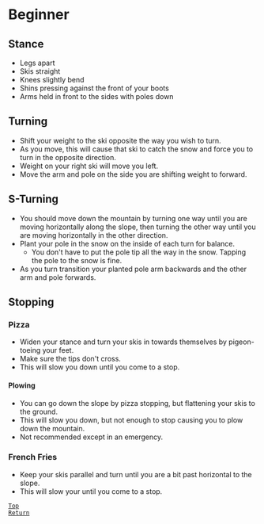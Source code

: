 # Beginner
## Stance
* Legs apart
* Skis straight
* Knees slightly bend
* Shins pressing against the front of your boots
* Arms held in front to the sides with poles down

## Turning
* Shift your weight to the ski opposite the way you wish to turn.
* As you move, this will cause that ski to catch the snow and force you to turn in the opposite direction.
* Weight on your right ski will move you left.
* Move the arm and pole on the side you are shifting weight to forward.

## S-Turning
* You should move down the mountain by turning one way until you are moving horizontally along the slope, then turning the other way until you are moving horizontally in the other direction.
* Plant your pole in the snow on the inside of each turn for balance.
  * You don't have to put the pole tip all the way in the snow. Tapping the pole to the snow is fine.
* As you turn transition your planted pole arm backwards and the other arm and pole forwards.

## Stopping
### Pizza
* Widen your stance and turn your skis in towards themselves by pigeon-toeing your feet.
* Make sure the tips don't cross.
* This will slow you down until you come to a stop.
#### Plowing
* You can go down the slope by pizza stopping, but flattening your skis to the ground.
* This will slow you down, but not enough to stop causing you to plow down the mountain.
* Not recommended except in an emergency.
### French Fries
* Keep your skis parallel and turn until you are a bit past horizontal to the slope.
* This will slow your until you come to a stop.

[`Top`](#beginner)  
[`Return`](../README.md#floridian-guide-to-skiing)
